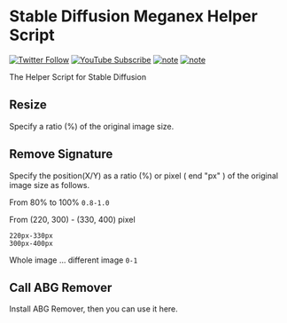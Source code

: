 # Stable Diffusion Meganex Helper Script
<a href="https://x.com/meganeene"><img src="https://img.shields.io/twitter/follow/Meganeex?style=social" alt="Twitter Follow"></a>
<a href="https://www.youtube.com/@tokyo_rock_girl_meganex"><img src="https://img.shields.io/youtube/channel/subscribers/UCChJ1V1ObTcwzlAVcOXpo0w
" alt="YouTube Subscribe"></a>
<a href="https://meganex.medium.com/"><img src="https://img.shields.io/badge/Medium-Meganex-white
" alt="note"></a>
<a href="https://note.com/rock_meganex/"><img src="https://img.shields.io/badge/note-Meganex-white?label=note&link=https%3A%2F%2Fnote.com%2Frock_meganex%2F
" alt="note"></a>



The Helper Script for Stable Diffusion

## Resize

Specify a ratio (%) of the original image size.

## Remove Signature

Specify the position(X/Y) as a ratio (%) or pixel ( end "px" ) of the original image size as follows.

From 80% to 100%
`0.8-1.0`

From (220, 300) - (330, 400) pixel
```
220px-330px
300px-400px
```

Whole image ... different image
`0-1`

## Call ABG Remover

Install ABG Remover, then you can use it here.
